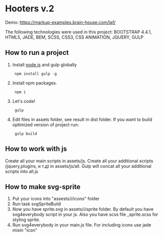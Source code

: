 # Hooters v.2

Demo: https://markup-examples.brain-house.com/laf/

The following technologies were used in this project:
BOOTSTRAP 4.4.1, HTML5, JADE, BEM, SCSS, CSS3, CSS ANIMATION, JQUERY, GULP

## How to run a project
1. Install [node.js](https://nodejs.org/) and gulp globally

		npm install gulp -g

2. Install npm packages.

		npm i
		
3. Let's code!

		gulp

4. Edit files in assets folder, see result in dist folder. If you want to build optimized version of project run:

		gulp build

## How to work with js

Create all your main scripts in assets/js. Create all your additional scripts (jquery,plugins, и т.д) in assets/js/all. Gulp will concat all your additional scripts into all.js

## How to make svg-sprite

1. Put your icons into "assests/i/icons" folder
3. Run task svgSpriteBuild
4. Now you have sprite.svg in assets/i/sprite folder. By default you have svg4everybody script in your js. Also you have scss file _sprite.scss for styling sprite.
5. Run svg4everybody in your main.js file. For including icons use jade mixin "icon"